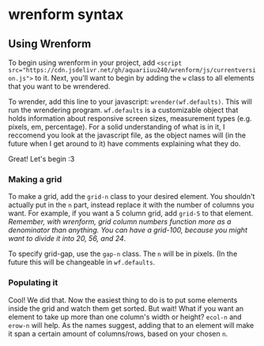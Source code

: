 # wrenform syntax

## Using Wrenform

To begin using wrenform in your project, add `<script src="https://cdn.jsdelivr.net/gh/aquariiuu240/wrenform/js/currentversion.js">` to it. Next, you'll want to begin by adding the `w` class to all elements that you want to be wrendered. 

To wrender, add this line to your javascript: `wrender(wf.defaults)`. This will run the wrendering program. `wf.defaults` is a customizable object that holds information about responsive screen sizes, measurement types (e.g. pixels, em, percentage). For a solid understanding of what is in it, I reccomend you look at the javascript file, as the object names will (in the future when I get around to it) have comments explaining what they do.

Great! Let's begin :3

### Making a grid

To make a grid, add the `grid-n` class to your desired element. You shouldn't actually put in the `n` part, instead replace it with the number of columns you want. For example, if you want a 5 column grid, add `grid-5` to that element. *Remember, with wrenform, grid column numbers function more as a denominator than anything. You can have a grid-100, because you might want to divide it into 20, 56, and 24*.

To specify grid-gap, use the `gap-n` class. The `n` will be in pixels. (In the future this will be changeable in `wf.defaults`. 

### Populating it

Cool! We did that. Now the easiest thing to do is to put some elements inside the grid and watch them get sorted. But wait! What if you want an element to take up more than one column's width or height? `ecol-n` and `erow-n` will help. As the names suggest, adding that to an element will make it span a certain amount of columns/rows, based on your chosen `n`. 
